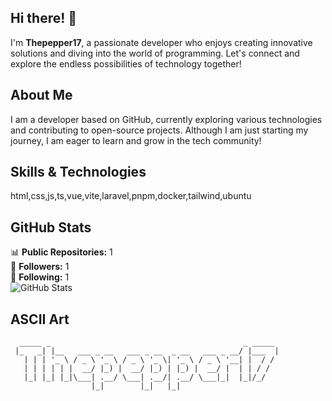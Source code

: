 ## Hi there! 👋

I'm **Thepepper17**, a passionate developer who enjoys creating innovative solutions and diving into the world of programming. Let's connect and explore the endless possibilities of technology together!

## About Me

I am a developer based on GitHub, currently exploring various technologies and contributing to open-source projects. Although I am just starting my journey, I am eager to learn and grow in the tech community!

## Skills & Technologies

html,css,js,ts,vue,vite,laravel,pnpm,docker,tailwind,ubuntu

## GitHub Stats

📊 **Public Repositories:** 1  
👥 **Followers:** 1  
👤 **Following:** 1  
![GitHub Stats](https://github-readme-stats.vercel.app/api?username=Thepepper17&show_icons=true&theme=radical)


## ASCII Art

```
  _____ _                                           _ _____ 
 |_   _| |__   ___ _ __   ___ _ __  _ __   ___ _ __/ |___  |
   | | | '_ \ / _ \ '_ \ / _ \ '_ \| '_ \ / _ \ '__| |  / / 
   | | | | | |  __/ |_) |  __/ |_) | |_) |  __/ |  | | / /  
   |_| |_| |_|\___| .__/ \___| .__/| .__/ \___|_|  |_|/_/   
                  |_|        |_|   |_|                      
```
